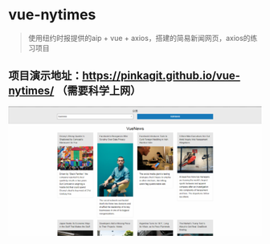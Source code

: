 # vue-nytimes
> 使用纽约时报提供的aip + vue + axios，搭建的简易新闻网页，axios的练习项目

## 项目演示地址：https://pinkagit.github.io/vue-nytimes/ （需要科学上网）

![image text](https://github.com/Pinkagit/vue-nytimes/blob/master/example.png)
